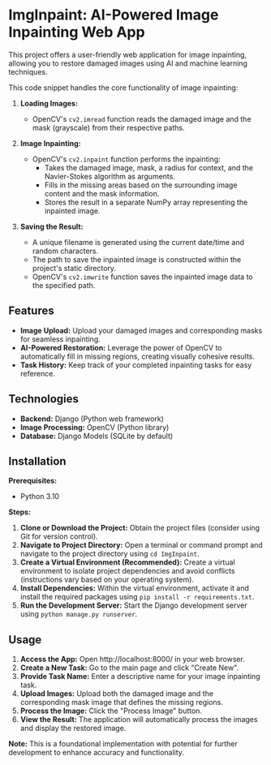 # ImgInpaint: AI-Powered Image Inpainting Web App

This project offers a user-friendly web application for image inpainting, allowing you to restore damaged images using AI and machine learning techniques.

This code snippet handles the core functionality of image inpainting:

1. **Loading Images:**
    - OpenCV's `cv2.imread` function reads the damaged image and the mask (grayscale) from their respective paths.

2. **Image Inpainting:**
    - OpenCV's `cv2.inpaint` function performs the inpainting:
        - Takes the damaged image, mask, a radius for context, and the Navier-Stokes algorithm as arguments.
        - Fills in the missing areas based on the surrounding image content and the mask information.
        - Stores the result in a separate NumPy array representing the inpainted image.

3. **Saving the Result:**
    - A unique filename is generated using the current date/time and random characters.
    - The path to save the inpainted image is constructed within the project's static directory.
    - OpenCV's `cv2.imwrite` function saves the inpainted image data to the specified path.


## Features

* **Image Upload:** Upload your damaged images and corresponding masks for seamless inpainting.
* **AI-Powered Restoration:** Leverage the power of OpenCV to automatically fill in missing regions, creating visually cohesive results.
* **Task History:** Keep track of your completed inpainting tasks for easy reference.

## Technologies

* **Backend:** Django (Python web framework)
* **Image Processing:** OpenCV (Python library)
* **Database:** Django Models (SQLite by default)

## Installation

**Prerequisites:**

* Python 3.10

**Steps:**

1. **Clone or Download the Project:** Obtain the project files (consider using Git for version control).
2. **Navigate to Project Directory:** Open a terminal or command prompt and navigate to the project directory using `cd ImgInpaint`.
3. **Create a Virtual Environment (Recommended):** Create a virtual environment to isolate project dependencies and avoid conflicts (instructions vary based on your operating system).
4. **Install Dependencies:** Within the virtual environment, activate it and install the required packages using `pip install -r requirements.txt`.
5. **Run the Development Server:** Start the Django development server using `python manage.py runserver`.

## Usage

1. **Access the App:** Open http://localhost:8000/ in your web browser.
2. **Create a New Task:** Go to the main page and click "Create New".
3. **Provide Task Name:** Enter a descriptive name for your image inpainting task.
4. **Upload Images:** Upload both the damaged image and the corresponding mask image that defines the missing regions.
5. **Process the Image:** Click the "Process Image" button.
6. **View the Result:** The application will automatically process the images and display the restored image.

**Note:** This is a foundational implementation with potential for further development to enhance accuracy and functionality.
